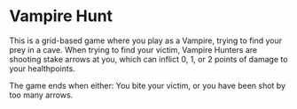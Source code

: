 # Vampire Hunt

This is a grid-based game where you play as a Vampire, trying to find your prey in a cave. When trying to find your victim, Vampire Hunters are shooting stake arrows at you, which can inflict 0, 1, or 2 points of damage to your healthpoints.

The game ends when either: You bite your victim, or you have been shot by too many arrows.
